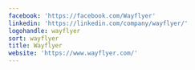 ```yaml
---
facebook: 'https://facebook.com/Wayflyer'
linkedin: 'https://linkedin.com/company/wayflyer/'
logohandle: wayflyer
sort: wayflyer
title: Wayflyer
website: 'https://www.wayflyer.com/'
---
```

